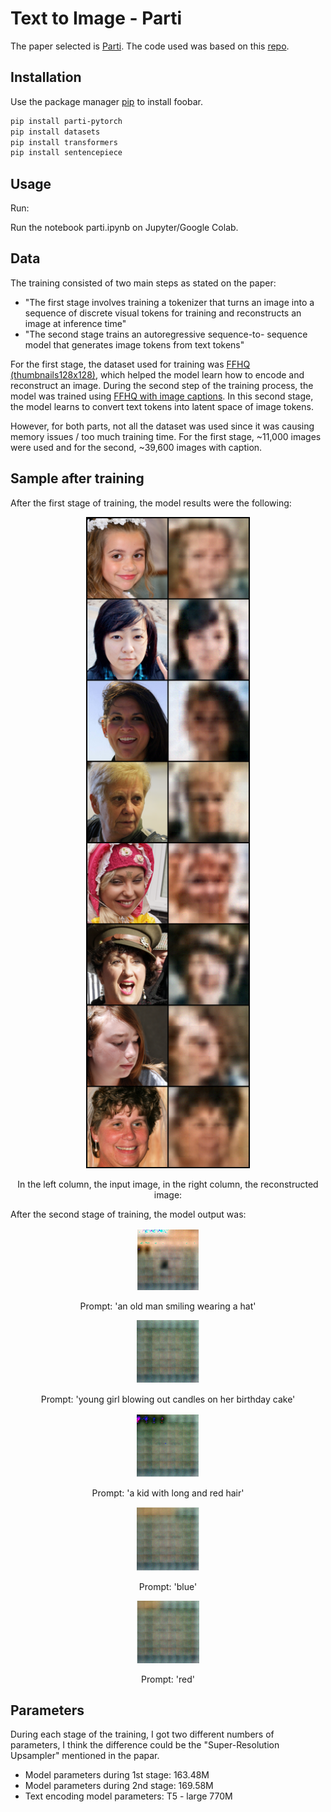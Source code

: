 # Text to Image - Parti

The paper selected is [Parti](https://arxiv.org/pdf/2206.10789v1.pdf). The code used was based on this [repo](https://github.com/lucidrains/parti-pytorch).

## Installation

Use the package manager [pip](https://pip.pypa.io/en/stable/) to install foobar.

```bash
pip install parti-pytorch
pip install datasets
pip install transformers
pip install sentencepiece
```

## Usage
Run:

Run the notebook parti.ipynb on Jupyter/Google Colab.

## Data

The training consisted of two main steps as stated on the paper:
- "The first stage
involves training a tokenizer that turns an image into a sequence of discrete visual tokens for training
and reconstructs an image at inference time"
- "The second stage trains an autoregressive sequence-to-
sequence model that generates image tokens from text tokens"

For the first stage, the dataset used for training was [FFHQ (thumbnails128x128)](https://github.com/NVlabs/ffhq-dataset), which helped the model learn how to encode and reconstruct an image. During the second step of the training process, the model was trained using [FFHQ with image captions](cr7Por/ffhq_controlnet_5_2_23). In this second stage, the model learns to convert text tokens into latent space of image tokens.

However, for both parts, not all the dataset was used since it was causing memory issues / too much training time. For the first stage, ~11,000 images were used and for the second, ~39,600 images with caption.

## Sample after training
After the first stage of training, the model results were the following:

<p align="center">
<img src="images/1250.png" alt="Image" width="262" height="1042" />
</p>

<p align="center">
  In the left column, the input image, in the right column, the reconstructed image:
</p>

After the second stage of training, the model output was:

<p align="center">
<img src="images/0.PNG" alt="Image" width="20%" height="20%" />
</p>

<p align="center">
  Prompt: 'an old man smiling wearing a hat'
</p>

<p align="center">
<img src="images/1.PNG" alt="Image" width="20%" height="20%" />
</p>

<p align="center">
  Prompt: 'young girl blowing out candles on her birthday cake'
</p>

<p align="center">
<img src="images/2.PNG" alt="Image" width="20%" height="20%" />
</p>

<p align="center">
  Prompt: 'a kid with long and red hair'
</p>

<p align="center">
<img src="images/3.PNG" alt="Image" width="20%" height="20%" />
</p>

<p align="center">
  Prompt: 'blue'
</p>

<p align="center">
<img src="images/4.PNG" alt="Image" width="20%" height="20%" />
</p>

<p align="center">
  Prompt: 'red'
</p>

## Parameters
During each stage of the training, I got two different numbers of parameters, I think the difference could be the "Super-Resolution Upsampler" mentioned in the papar.
- Model parameters during 1st stage: 163.48M
- Model parameters during 2nd stage: 169.58M
- Text encoding model parameters: T5 - large 770M

